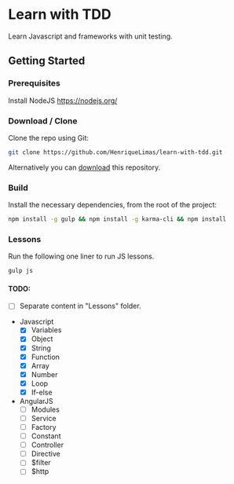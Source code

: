 # Learn with TDD
Learn Javascript and frameworks with unit testing.

## Getting Started

### Prerequisites
Install NodeJS https://nodejs.org/

### Download / Clone

Clone the repo using Git:

```bash
git clone https://github.com/HenriqueLimas/learn-with-tdd.git
```

Alternatively you can [download](https://github.com/HenriqueLimas/learn-with-tdd/archive/master.zip)
this repository.

### Build

Install the necessary dependencies, from the root of the project:
```bash
npm install -g gulp && npm install -g karma-cli && npm install
```

### Lessons

Run the following one liner to run JS lessons.
```bash
gulp js
```

#### TODO:
- [ ] Separate content in "Lessons" folder.
- Javascript
   - [x] Variables
   - [x] Object
   - [x] String
   - [x] Function
   - [x] Array
   - [x] Number
   - [x] Loop
   - [x] If-else

- AngularJS
  - [ ] Modules
  - [ ] Service
  - [ ] Factory
  - [ ] Constant
  - [ ] Controller
  - [ ] Directive
  - [ ] $filter
  - [ ] $http 
